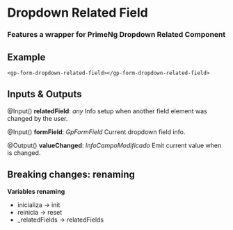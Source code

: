 # Dropdown Related Field

### Features a wrapper for PrimeNg Dropdown Related Component

## Example
```
<gp-form-dropdown-related-field></gp-form-dropdown-related-field>
```

## Inputs & Outputs

@Input() **relatedField**: *any* Info setup when another field element was changed by the user.


@Input() **formField**: *GpFormField* Current dropdown field info.


@Output() **valueChanged**: *InfoCampoModificado* Emit current value when is changed.

## Breaking changes: renaming

**Variables renaming**
+ inicializa -> init
+ reinicia -> reset
+ _relatedFields -> relatedFields